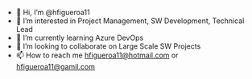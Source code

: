 - 👋 Hi, I’m @hfigueroa11
- 👀 I’m interested in Project Management, SW Development, Technical Lead
- 🌱 I’m currently learning Azure DevOps
- 💞️ I’m looking to collaborate on Large Scale SW Projects
- 📫 How to reach me hfigueroa11@hotmail.com  or  hfigueroa11@gamil.com

<!---
hfigueroa11/hfigueroa11 is a ✨ special ✨ repository because its `README.md` (this file) appears on your GitHub profile.
You can click the Preview link to take a look at your changes.
--->

